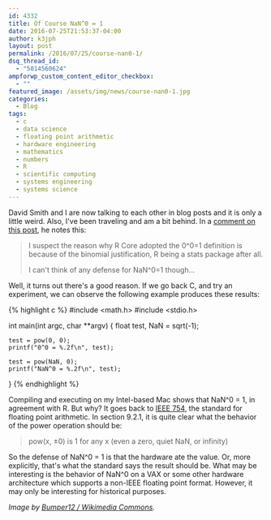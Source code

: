 ```yaml
---
id: 4332
title: Of Course NaN^0 = 1
date: 2016-07-25T21:53:37-04:00
author: k3jph
layout: post
permalink: /2016/07/25/course-nan0-1/
dsq_thread_id:
  - "5014560624"
ampforwp_custom_content_editor_checkbox:
  - ""
featured_image: /assets/img/news/course-nan0-1.jpg
categories:
  - Blog
tags:
  - c
  - data science
  - floating point arithmetic
  - hardware engineering
  - mathematics
  - numbers
  - R
  - scientific computing
  - systems engineering
  - systems science
---
```

David Smith and I are now talking to each other in blog posts and
it is only a little weird.  Also, I've been traveling and am a bit
behind.  In a [comment on this
post](http://blog.revolutionanalytics.com/2016/07/understanding-na-in-r.html),
he notes this:

> I suspect the reason why R Core adopted the 0^0=1 definition is
because of the binomial justification, R being a stats package after
all.
>
> I can't think of any defense for NaN^0=1 though...

Well, it turns out there's a good reason.  If we go back C, and try
an experiment, we can observe the following example produces these
results:

{% highlight c %}
#include <math.h>
#include <stdio.h>

int main(int argc, char **argv) {
	float test, NaN = sqrt(-1);

	test = pow(0, 0);
	printf("0^0 = %.2f\n", test);

	test = pow(NaN, 0);
	printf("NaN^0 = %.2f\n", test);
}
{% endhighlight %}

Compiling and executing on my Intel-based Mac shows that NaN^0 =
1, in agreement with R.  But why?  It goes back to [IEEE
754](http://ieeexplore.ieee.org/xpl/articleDetails.jsp?arnumber=4610935&filter=AND(p_Publication_Number:4610933)),
the standard for floating point arithmetic.  In section 9.2.1, it
is quite clear what the behavior of the power operation should be:

> pow(x, ±0) is 1 for any x (even a zero, quiet NaN, or infinity)

So the defense of NaN^0 = 1 is that the hardware ate the value.
Or, more explicitly, that's what the standard says the result should
be.  What may be interesting is the behavior of NaN^0 on a VAX or
some other hardware architecture which supports a non-IEEE floating
point format.  However, it may only be interesting for historical
purposes.

_Image by [Bumper12 / Wikimedia
Commons](https://commons.wikimedia.org/wiki/File:80386with387.JPG)._
